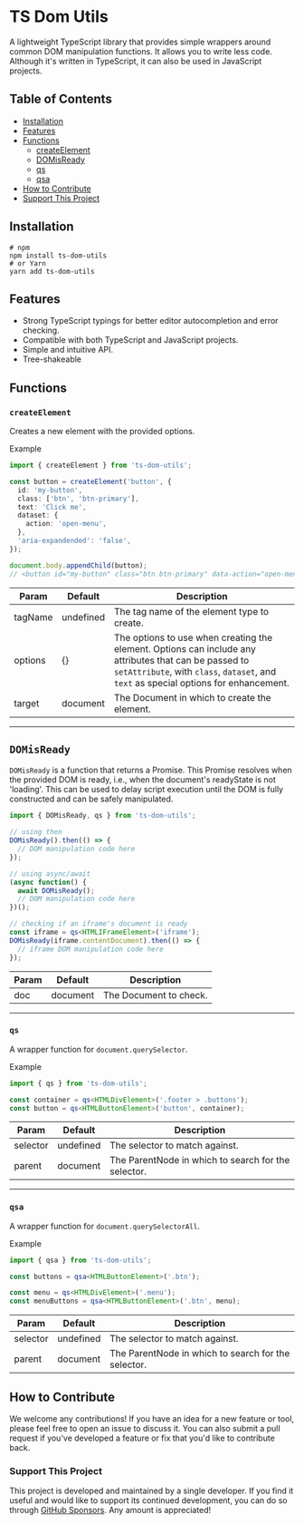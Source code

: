 # TS Dom Utils
A lightweight TypeScript library that provides simple wrappers around common DOM manipulation functions.
It allows you to write less code.
Although it's written in TypeScript, it can also be used in JavaScript projects.

## Table of Contents


- [Installation](#installation)
- [Features](#features)
- [Functions](#functions)
    - [createElement](#createelement)
    - [DOMisReady](#domisready)
    - [qs](#qs)
    - [qsa](#qsa)
- [How to Contribute](#how-to-contribute)
- [Support This Project](#support-this-project)

## Installation

```shell
# npm
npm install ts-dom-utils
# or Yarn
yarn add ts-dom-utils
```

## Features
- Strong TypeScript typings for better editor autocompletion and error checking.
- Compatible with both TypeScript and JavaScript projects.
- Simple and intuitive API.
- Tree-shakeable


## Functions

### `createElement`
Creates a new element with the provided options.

Example
```typescript
import { createElement } from 'ts-dom-utils';

const button = createElement('button', {
  id: 'my-button',
  class: ['btn', 'btn-primary'],
  text: 'Click me',
  dataset: {
    action: 'open-menu',
  },
  'aria-expandended': 'false',
});

document.body.appendChild(button);
// <button id="my-button" class="btn btn-primary" data-action="open-menu" aria-expandended="false">Click me</button>
```

| Param   | Default   | Description                                                                                                                                                                                    |
|---------|-----------|------------------------------------------------------------------------------------------------------------------------------------------------------------------------------------------------|
| tagName | undefined | The tag name of the element type to create.                                                                                                                                                    |
| options | {}        | The options to use when creating the element. Options can include any attributes that can be passed to `setAttribute`, with `class`, `dataset`, and `text` as special options for enhancement. |
| target  | document  | The Document in which to create the element.                                                                                                                                                   |
---

## `DOMisReady`
`DOMisReady` is a function that returns a Promise. This Promise resolves when the provided DOM is ready, i.e., when the document's readyState is not 'loading'. This can be used to delay script execution until the DOM is fully constructed and can be safely manipulated.
```typescript
import { DOMisReady, qs } from 'ts-dom-utils';

// using then
DOMisReady().then(() => {
  // DOM manipulation code here
});

// using async/await
(async function() {
  await DOMisReady();
  // DOM manipulation code here
})();

// checking if an iframe's document is ready
const iframe = qs<HTMLIFrameElement>('iframe');
DOMisReady(iframe.contentDocument).then(() => {
  // iframe DOM manipulation code here
});

```
| Param | Default   | Description             |
|-------|-----------|-------------------------|
| doc   | document  | The Document to check.  |
---

### `qs`
A wrapper function for `document.querySelector`.

Example
```typescript
import { qs } from 'ts-dom-utils';

const container = qs<HTMLDivElement>('.footer > .buttons');
const button = qs<HTMLButtonElement>('button', container);
```
| Param    | Default    | Description                                         |
|----------|------------|-----------------------------------------------------|
| selector | undefined  | The selector to match against.                      |
| parent   | document   | The ParentNode in which to search for the selector. |

---

### `qsa`
A wrapper function for `document.querySelectorAll`.

Example
```typescript
import { qsa } from 'ts-dom-utils';

const buttons = qsa<HTMLButtonElement>('.btn');

const menu = qs<HTMLDivElement>('.menu');
const menuButtons = qsa<HTMLButtonElement>('.btn', menu);
```

| Param    | Default   | Description                                         |
|----------|-----------|-----------------------------------------------------|
| selector | undefined | The selector to match against.                      |
| parent   | document  | The ParentNode in which to search for the selector. |

## How to Contribute

We welcome any contributions! If you have an idea for a new feature or tool, please feel free to open an issue to discuss it. You can also submit a pull request if you've developed a feature or fix that you'd like to contribute back.

### Support This Project

This project is developed and maintained by a single developer. If you find it useful and would like to support its continued development, you can do so through [GitHub Sponsors](https://github.com/rafaucau/ts-dom-utils?sponsor=1). Any amount is appreciated!
